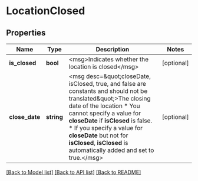 # LocationClosed

## Properties
Name | Type | Description | Notes
------------ | ------------- | ------------- | -------------
**is_closed** | **bool** | &lt;msg&gt;Indicates whether the location is closed&lt;/msg&gt; | [optional] 
**close_date** | **string** | &lt;msg desc&#x3D;\&quot;closeDate, isClosed, true, and false are constants and should not be translated\&quot;&gt;The closing date of the location * You cannot specify a value for **closeDate** if **isClosed** is false. * If you specify a value for **closeDate** but not for **isClosed**, **isClosed** is automatically added and set to true.&lt;/msg&gt; | [optional] 

[[Back to Model list]](../README.md#documentation-for-models) [[Back to API list]](../README.md#documentation-for-api-endpoints) [[Back to README]](../README.md)



